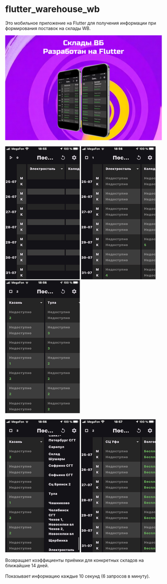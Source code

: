 # flutter_warehouse_wb

Это мобильное приложение на Flutter для получения информации при формирования поставок на склады WB.<br>

![Изображение](/images/stock.png)<br><br>
![Изображение](/images/1.PNG)
![Изображение](/images/2.PNG)
![Изображение](/images/3.PNG)<br><br>
![Изображение](/images/4.PNG)
![Изображение](/images/5.PNG)<br>

Возвращает коэффициенты приёмки для конкретных складов на ближайшие 14 дней.<br><br>
Показывает информацию каждые 10 секунд (6 запросов в минуту).<br><br>

